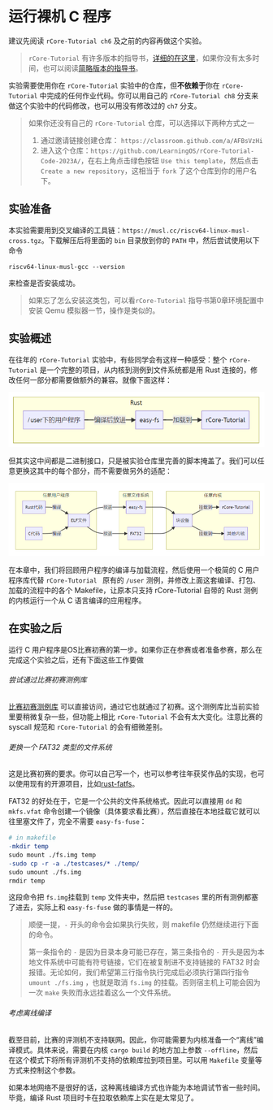# 运行裸机 C 程序

建议先阅读 `rCore-Tutorial ch6` 及之前的内容再做这个实验。

> `rCore-Tutorial` 有许多版本的指导书，[详细的在这里](https://rcore-os.cn/rCore-Tutorial-Book-v3/)，如果你没有太多时间，也可以阅读[简略版本的指导书](http://learningos.cn/rCore-Tutorial-Guide-2023A/)。

实验需要使用你在 `rCore-Tutorial` 实验中的仓库，但**不依赖于**你在 `rCore-Tutorial` 中完成的任何作业代码。你可以用自己的 `rCore-Tutorial ch8` 分支来做这个实验中的代码修改，也可以用没有修改过的 `ch7` 分支。

> 如果你还没有自己的 `rCore-Tutorial` 仓库，可以选择以下两种方式之一
> 1. 通过邀请链接创建仓库： `https://classroom.github.com/a/AFBsVzHi`
> 2. 进入这个仓库：`https://github.com/LearningOS/rCore-Tutorial-Code-2023A/`，在右上角点击绿色按钮 `Use this template`，然后点击 `Create a new repository`，这相当于 `fork` 了这个仓库到你的用户名下。

## 实验准备

本实验需要用到交叉编译的工具链：`https://musl.cc/riscv64-linux-musl-cross.tgz`。下载解压后将里面的 `bin` 目录放到你的 `PATH` 中，然后尝试使用以下命令

```
riscv64-linux-musl-gcc --version
```

来检查是否安装成功。

> 如果忘了怎么安装这类包，可以看`rCore-Tutorial` 指导书第0章环境配置中安装 Qemu 模拟器一节，操作是类似的。

## 实验概述

在往年的 `rCore-Tutorial` 实验中，有些同学会有这样一种感受：整个 `rCore-Tutorial` 是一个完整的项目，从内核到测例到文件系统都是用 Rust 连接的，修改任何一部分都需要做额外的兼容。就像下面这样：

![](./pics/g1.png)

但其实这中间都是二进制接口，只是被实验仓库里完善的脚本掩盖了。我们可以任意更换这其中的每个部分，而不需要做另外的适配：

![](./pics/g2.png)

在本章中，我们将回顾用户程序的编译与加载流程，然后使用一个极简的 C 用户程序库代替 `rCore-Tutorial ` 原有的 `/user` 测例，并修改上面这套编译、打包、加载的流程中的各个 Makefile，让原本只支持 rCore-Tutorial 自带的 Rust 测例的内核运行一个从 C 语言编译的应用程序。

## 在实验之后

运行 C 用户程序是OS比赛初赛的第一步。如果你正在参赛或者准备参赛，那么在完成这个实验之后，还有下面这些工作要做

###### 尝试通过比赛初赛测例库

[比赛初赛测例库](https://github.com/oscomp/testsuits-for-oskernel/tree/master/riscv-syscalls-testing) 可以直接访问，通过它也就通过了初赛。这个测例库比当前实验里要稍微复杂一些，但功能上相比 `rCore-Tutorial` 不会有太大变化。注意比赛的 syscall 规范和 `rCore-Tutorial` 的会有细微差别。

###### 更换一个 FAT32 类型的文件系统

这是比赛初赛的要求。你可以自己写一个，也可以参考往年获奖作品的实现，也可以使用现有的开源项目，比如[rust-fatfs](https://github.com/rafalh/rust-fatfs)。

FAT32 的好处在于，它是一个公共的文件系统格式。因此可以直接用 `dd` 和 `mkfs.vfat` 命令创建一个镜像（具体要求看比赛），然后直接在本地挂载它就可以往里塞文件了，完全不需要 `easy-fs-fuse`：

```makefile
# in makefile
-mkdir temp
sudo mount ./fs.img temp
-sudo cp -r -a ./testcases/* ./temp/
sudo umount ./fs.img
rmdir temp
```

这段命令把 `fs.img`挂载到 `temp` 文件夹中，然后把 `testcases` 里的所有测例都塞了进去，实际上和 `easy-fs-fuse` 做的事情是一样的。

> 顺便一提，`-` 开头的命令会如果执行失败，则 makefile 仍然继续进行下面的命令。
> 
> 第一条指令的 `-` 是因为目录本身可能已存在，第三条指令的 `-` 开头是因为本地文件系统中可能有符号链接，它们在被复制进不支持链接的 FAT32 时会报错。无论如何，我们希望第三行指令执行完成后必须执行第四行指令 `umount ./fs.img` ，也就是取消 `fs.img` 的挂载。否则宿主机上可能会因为一次 `make` 失败而永远挂着这么一个文件系统。

###### 考虑离线编译

截至目前，比赛的评测机不支持联网。因此，你可能需要为内核准备一个“离线”编译模式。具体来说，需要在内核 `cargo build` 的地方加上参数 `--offline`，然后在这个模式下将所有评测机不支持的依赖库拉到项目里。可以用 `Makefile` 变量等方式来控制这个参数。

如果本地网络不是很好的话，这种离线编译方式也许能为本地调试节省一些时间。毕竟，编译 Rust 项目时卡在拉取依赖库上实在是太常见了。


